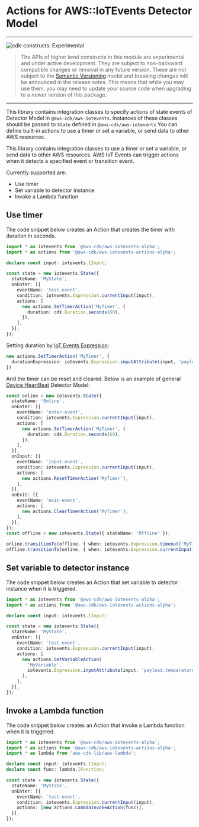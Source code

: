# Actions for AWS::IoTEvents Detector Model
<!--BEGIN STABILITY BANNER-->

---

![cdk-constructs: Experimental](https://img.shields.io/badge/cdk--constructs-experimental-important.svg?style=for-the-badge)

> The APIs of higher level constructs in this module are experimental and under active development.
> They are subject to non-backward compatible changes or removal in any future version. These are
> not subject to the [Semantic Versioning](https://semver.org/) model and breaking changes will be
> announced in the release notes. This means that while you may use them, you may need to update
> your source code when upgrading to a newer version of this package.

---

<!--END STABILITY BANNER-->

This library contains integration classes to specify actions of state events of Detector Model in `@aws-cdk/aws-iotevents`.
Instances of these classes should be passed to `State` defined in `@aws-cdk/aws-iotevents`
You can define built-in actions to use a timer or set a variable, or send data to other AWS resources.

This library contains integration classes to use a timer or set a variable, or send data to other AWS resources.
AWS IoT Events can trigger actions when it detects a specified event or transition event.

Currently supported are:

- Use timer
- Set variable to detector instance
- Invoke a Lambda function

## Use timer

The code snippet below creates an Action that creates the timer with duration in seconds.

```ts
import * as iotevents from '@aws-cdk/aws-iotevents-alpha';
import * as actions from '@aws-cdk/aws-iotevents-actions-alpha';

declare const input: iotevents.IInput;

const state = new iotevents.State({
  stateName: 'MyState',
  onEnter: [{
    eventName: 'test-event',
    condition: iotevents.Expression.currentInput(input),
    actions: [
      new actions.SetTimerAction('MyTimer', {
        duration: cdk.Duration.seconds(60),
      }),
    ],
  }],
});
```

Setting duration by [IoT Events Expression](https://docs.aws.amazon.com/iotevents/latest/developerguide/iotevents-expressions.html):

```ts
new actions.SetTimerAction('MyTimer', {
  durationExpression: iotevents.Expression.inputAttribute(input, 'payload.durationSeconds'),
})
```

And the timer can be reset and cleared. Below is an example of general
[Device HeartBeat](https://docs.aws.amazon.com/iotevents/latest/developerguide/iotevents-examples-dhb.html)
Detector Model:

```ts
const online = new iotevents.State({
  stateName: 'Online',
  onEnter: [{
    eventName: 'enter-event',
    condition: iotevents.Expression.currentInput(input),
    actions: [
      new actions.SetTimerAction('MyTimer', {
        duration: cdk.Duration.seconds(60),
      }),
    ],
  }],
  onInput: [{
    eventName: 'input-event',
    condition: iotevents.Expression.currentInput(input),
    actions: [
      new actions.ResetTimerAction('MyTimer'),
    ],
  }],
  onExit: [{
    eventName: 'exit-event',
    actions: [
      new actions.ClearTimerAction('MyTimer'),
    ],
  }],
});
const offline = new iotevents.State({ stateName: 'Offline' });

online.transitionTo(offline, { when: iotevents.Expression.timeout('MyTimer') });
offline.transitionTo(online, { when: iotevents.Expression.currentInput(input) });
```

## Set variable to detector instance

The code snippet below creates an Action that set variable to detector instance
when it is triggered.

```ts
import * as iotevents from '@aws-cdk/aws-iotevents-alpha';
import * as actions from '@aws-cdk/aws-iotevents-actions-alpha';

declare const input: iotevents.IInput;

const state = new iotevents.State({
  stateName: 'MyState',
  onEnter: [{
    eventName: 'test-event',
    condition: iotevents.Expression.currentInput(input),
    actions: [
      new actions.SetVariableAction(
        'MyVariable',
        iotevents.Expression.inputAttribute(input, 'payload.temperature'),
      ),
    ],
  }],
});
```

## Invoke a Lambda function

The code snippet below creates an Action that invoke a Lambda function
when it is triggered.

```ts
import * as iotevents from '@aws-cdk/aws-iotevents-alpha';
import * as actions from '@aws-cdk/aws-iotevents-actions-alpha';
import * as lambda from 'aws-cdk-lib/aws-lambda';

declare const input: iotevents.IInput;
declare const func: lambda.IFunction;

const state = new iotevents.State({
  stateName: 'MyState',
  onEnter: [{
    eventName: 'test-event',
    condition: iotevents.Expression.currentInput(input),
    actions: [new actions.LambdaInvokeAction(func)],
  }],
});
```
